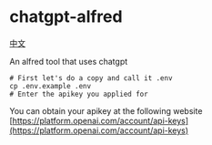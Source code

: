 # chatgpt-alfred

[中文](https://github.com/webxmsj/chatgpt-alfred/blob/main/README_ZH.md)

An alfred tool that uses chatgpt

<!-- TODO: 兼容apikey 获取方式为 alfred 传入 user environment -->

```shell
# First let's do a copy and call it .env
cp .env.example .env
# Enter the apikey you applied for
```

You can obtain your apikey at the following website
[https://platform.openai.com/account/api-keys](https://platform.openai.com/account/api-keys)

